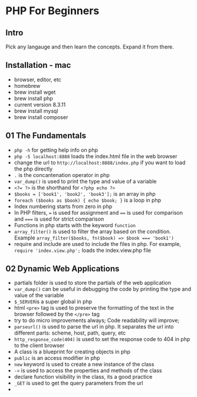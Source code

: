 # PHP For Beginners

## Intro

Pick any langauge and then learn the concepts. Expand it from there.

## Installation - mac

- browser, editor, etc
- homebrew
- brew install wget
- brew install php
- current version 8.3.11
- brew install mysql
- brew install composer

## 01 The Fundamentals

- `php -h` for getting help info on php
- `php -S localhost:8888` loads the index.html file in the web browser
- change the url to `http://localhost:8888/index.php` if you want to load the php directly
- `.` is the concantenation operator in php
- `var_dump()` is used to print the type and value of a variable
- `<?= ?>` is the shorthand for `<?php echo ?>`
- `$books = ['book1', 'book2', 'book3'];` is an array in php
- `foreach ($books as $book) { echo $book; }` is a loop in php
- Index numbering starts from zero in php
- In PHP filters, `=` is used for assignment and `==` is used for comparison and `===` is used for strict comparison
- Functions in php starts with the keyword `function`
- `array_filter()` is used to filter the array based on the condition. Example `array_filter($books, fn($book) => $book === 'book1')` 
- require and include are used to include the files in php. For example, `require 'index.view.php';` loads the index.view.php file

## 02 Dynamic Web Applications
- partials folder is used to store the partials of the web application
- `var_dump()` can be useful in debugging the code by printing the type and value of the variable
- `$_SERVER`is a super global in php
- html `<pre>` tag is used to preserve the formatting of the text in the browser followed by the `</pre>` tag
- try to do micro improvements always; Code readability will improve;
- `parseurl()` is used to parse the url in php. It separates the url into different parts: scheme, host, path, query, etc
- `http_response_code(404)` is used to set the response code to 404 in php to the client browser
- A class is a blueprint for creating objects in php
- `public` is an access modifier in php
- `new` keyword is used to create a new instance of the class
- `->` is used to access the properties and methods of the class
- declare function visibility in the class, its a good practice
- `_GET` is used to get the query parameters from the url
- 